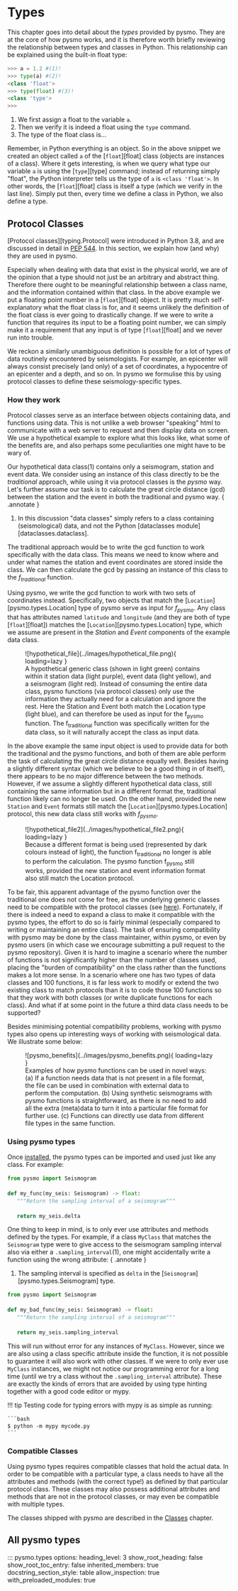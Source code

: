 # Types

This chapter goes into detail about the *types* provided by pysmo. They are at the core
of how pysmo works, and it is therefore worth briefly reviewing the relationship between
types and classes in Python. This relationship can be explained using the built-in float
type:

```python
>>> a = 1.2 #(1)!
>>> type(a) #(2)!
<class 'float'>
>>> type(float) #(3)!
<class 'type'>
>>>
```

1.  We first assign a float to the variable `a`.
2.  Then we verify it is indeed a float using the `type` command.
3.  The type of the float class is...

Remember, in Python everything is an object. So in the above snippet we created an object
called `a` of the [`float`][float] class (objects are instances of a class). Where it
gets interesting, is when we query what type our variable `a` is using the
[`type`][type] command; instead of returning simply "float", the Python interpreter tells
us the type of `a` is `<class 'float'>`. In other words, the [`float`][float] class is
itself a type (which we verify in the last line). Simply put then, every time we define a
class in Python, we also define a type.


## Protocol Classes

[Protocol classes][typing.Protocol] were introduced in Python 3.8, and are discussed in
detail in [PEP 544](https://peps.python.org/pep-0544/). In this section, we explain how
(and why) they are used in pysmo.

Especially when dealing with data that exist in the physical world, we are of the
opinion that a type should not just be an arbitrary and abstract thing. Therefore
there ought to be meaningful relationship between a class name, and the information
contained within that class. In the above example we put a floating point number in a
[`float`][float] object. It is pretty much self-explanatory what the float class is for,
and it seems unlikely the definition of the float class is ever going to drastically
change. If we were to write a function that requires its input to be a floating point
number, we can simply make it a requirement that any input is of type [`float`][float]
and we never run into trouble.

We reckon a similarly unambiguous definition is possible for a lot of types of data
routinely encountered by seismologists. For example, an epicenter will always consist
precisely (and only) of a set of coordinates, a hypocentre of an epicenter and a depth,
and so on. In pysmo we formulise this by using protocol classes to define these
seismology-specific types.


### How they work

Protocol classes serve as an interface between objects containing data, and functions
using data. This is not unlike a web browser "speaking" html to communicate with a web
server to request and then display data on screen. We use a hypothetical example to
explore what this looks like, what some of the benefits are, and also perhaps some
peculiarities one might have to be wary of.

Our hypothetical data class(1) contains only a seismogram, station and event data. We
consider using an instance of this class directly to be the *traditional* approach, while
using it via protocol classes is the *pysmo* way. Let's further assume our task is to
calculate the great circle distance (gcd) between the station and the event in both the
traditional and pysmo way.
{ .annotate }

1.  In this discussion "data classes" simply refers to a class containing
    (seismological) data, and not the Python [dataclasses module][dataclasses.dataclass].

The traditional approach would be to write the gcd function to work specifically with the
data class. This means we need to know where and under what names the station and event
coordinates are stored inside the class. We can then calculate the gcd by passing an
instance of this class to the *f<sub>traditional</sub>* function.

Using pysmo, we write the gcd function to work with two sets of coordinates instead.
Specifically, two objects that match the [`Location`][pysmo.types.Location] type of pysmo
serve as input for *f<sub>pysmo</sub>*. Any class that has attributes named `latitude`
and `longitude` (and they are both of type [`float`][float]) matches the
[`Location`][pysmo.types.Location] type, which we assume are present in the *Station* and
*Event* components of the example data class.

<figure markdown>
  ![hypothetical_file](../images/hypothetical_file.png){ loading=lazy }
  <figcaption>
    A hypothetical generic class (shown in light green) contains within it station data
    (light purple), event data (light yellow), and a seismogram (light red). Instead of
    consuming the entire data class, pysmo functions (via protocol classes) only use the
    information they actually need for a calculation and ignore the rest. Here the
    Station and Event both match the Location type (light blue), and can therefore be
    used as input for the f<sub>pysmo</sub> function. The f<sub>traditional</sub>
    function was specifically written for the data class, so it will naturally accept
    the class as input data.
  </figcaption>
</figure>

In the above example the same input object is used to provide data for both the
traditional and the pysmo functions, and both of them are able perform the task of
calculating the great circle distance equally well. Besides having a slightly different
syntax (which we believe to be a good thing in of itself), there appears to be no major
difference between the two methods. However, if we assume a slightly different
hypothetical data class, still containing the same information but in a different
format the, traditional function likely can no longer be used. On the other hand,
provided the new `Station` and `Event` formats still match the
[`Location`][pysmo.types.Location] protocol, this new data class still works with
*f<sub>pysmo</sub>*.

<figure markdown>
  ![hypothetical_file2](../images/hypothetical_file2.png){ loading=lazy }
  <figcaption>
    Because a different format is being used (represented by dark colours instead of
    light), the function f<sub>traditional</sub> no longer is able to perform the
    calculation. The pysmo function f<sub>pysmo</sub> still works, provided the new
    station and event information format also still match the Location protocol.
  </figcaption>
</figure>

To be fair, this apparent advantage of the pysmo function over the traditional one does
not come for free, as the underlying generic classes need to be compatible with the
protocol classes (see [here](../developing/types-more.md#more-on-types)). Fortunately,
if there is indeed a need to expand a class to make it compatible with the pysmo types,
the effort to do so is fairly minimal (especially compared to writing or maintaining an
entire class). The task of ensuring compatibility with pysmo may be done by the class
maintainer, within pysmo, or even by pysmo users (in which case we encourage submitting
a pull request to the pysmo repository). Given it is hard to imagine a scenario where
the number of functions is not significantly higher than the number of classes used,
placing the "burden of compatibility" on the class rather than the functions makes a lot
more sense. In a scenario where one has two types of data classes and 100 functions, it
is far less work to modify or extend the two existing class to match protocols than it
is to code those 100 functions so that they work with both classes (or write duplicate
functions for each class). And what if at some point in the future a third data class
needs to be supported?

Besides minimising potential compatibility problems, working with pysmo types also opens
up interesting ways of working with seismological data. We illustrate some below:

<figure markdown>
  ![pysmo_benefits](../images/pysmo_benefits.png){ loading=lazy }
  <figcaption>
    Examples of how pysmo functions can be used in novel ways: (a) If a function needs
    data that is not present in a file format, the file can be used in combination with
    external data to perform the computation. (b) Using synthetic seismograms with pysmo
    functions is straightforward, as there is no need to add all the extra (meta)data to
    turn it into a particular file format for further use. (c) Functions can directly
    use data from different file types in the same function.
  </figcaption>
</figure>


### Using pysmo types

Once [installed](../first-steps/installation.md), the pysmo types can be imported and
used just like any class. For example:

```python
from pysmo import Seismogram

def my_func(my_seis: Seismogram) -> float:
   """Return the sampling interval of a seismogram"""

   return my_seis.delta
```

One thing to keep in mind, is to only ever use attributes and methods defined by the
types. For example, if a class `MyClass` that matches the `Seismogram` type were to give
access to the seismogram sampling interval also via either a `.sampling_interval`(1),
one might accidentally write a function using the wrong attribute:
{ .annotate }

1.  The sampling interval is specified as `delta` in the
    [`Seismogram`][pysmo.types.Seismogram] type.

```python hl_lines="6"
from pysmo import Seismogram

def my_bad_func(my_seis: Seismogram) -> float:
   """Return the sampling interval of a seismogram"""

   return my_seis.sampling_interval
```

This will run without error for any instances of `MyClass`. However, since we are also
using a class specific attribute inside the function, it is not possible to guarantee
it will also work with other classes. If we were to only ever use `MyClass` instances,
we might not notice our programming error for a long time (until we try a class without
the `.sampling_interval` attribute). These are exactly the kinds of errors that are
avoided by using type hinting together with a good code editor or mypy.

!!! tip
    Testing code for typing errors with mypy is as simple as running:

    ```bash
    $ python -m mypy mycode.py
    ```


### Compatible Classes

Using pysmo types requires compatible classes that hold the actual data. In order to be
compatible with a particular type, a class needs to have all the attributes and methods
(with the correct type!) as defined by that particular protocol class. These classes may
also possess additional attributes and methods that are not in the protocol classes, or
may even be compatible with multiple types.

The classes shipped with pysmo are described in the [Classes](classes/index.md)
chapter.


## All pysmo types

::: pysmo.types
    options:
      heading_level: 3
      show_root_heading: false
      show_root_toc_entry: false
      inherited_members: true
      docstring_section_style: table
      allow_inspection: true
      with_preloaded_modules: true
